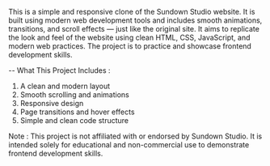 This is a simple and responsive clone of the Sundown Studio website.
It is built using modern web development tools and includes smooth animations, transitions, and scroll effects — just like the original site.
It aims to replicate the look and feel of the website using clean HTML, CSS, JavaScript, and modern web practices.
The project is to practice and showcase frontend development skills.

-- What This Project Includes :

  1. A clean and modern layout
  2. Smooth scrolling and animations
  3. Responsive design 
  4. Page transitions and hover effects
  5. Simple and clean code structure

Note :  This project is not affiliated with or endorsed by Sundown Studio.
        It is intended solely for educational and non-commercial use to demonstrate frontend development skills.
